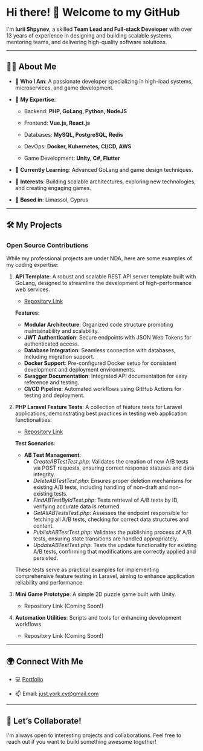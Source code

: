 # Hi there! 👋 Welcome to my GitHub

I'm **Iurii Shpynev**, a skilled **Team Lead and Full-stack Developer** with over 13 years of experience in designing and building scalable systems, mentoring teams, and delivering high-quality software solutions.

---

## 👨‍💻 About Me

- 🌟 **Who I Am**: A passionate developer specializing in high-load systems, microservices, and game development.
    
- 💼 **My Expertise**:
    
    - Backend: **PHP, GoLang, Python, NodeJS**
        
    - Frontend: **Vue.js, React.js**
        
    - Databases: **MySQL, PostgreSQL, Redis**
        
    - DevOps: **Docker, Kubernetes, CI/CD, AWS**
        
    - Game Development: **Unity, C#, Flutter**
        
- 🌱 **Currently Learning**: Advanced GoLang and game design techniques.
    
- 🎯 **Interests**: Building scalable architectures, exploring new technologies, and creating engaging games.
    
- 📍 **Based in**: Limassol, Cyprus
    

---

## 🛠️ My Projects

### Open Source Contributions

While my professional projects are under NDA, here are some examples of my coding expertise:

1. **API Template**: A robust and scalable REST API server template built with GoLang, designed to streamline the development of high-performance web services.

   - [Repository Link](https://github.com/justyork/template-api)

   **Features**:
   - **Modular Architecture**: Organized code structure promoting maintainability and scalability.
   - **JWT Authentication**: Secure endpoints with JSON Web Tokens for authenticated access.
   - **Database Integration**: Seamless connection with databases, including migration support.
   - **Docker Support**: Pre-configured Docker setup for consistent development and deployment environments.
   - **Swagger Documentation**: Integrated API documentation for easy reference and testing.
   - **CI/CD Pipeline**: Automated workflows using GitHub Actions for testing and deployment.

2. **PHP Laravel Feature Tests**: A collection of feature tests for Laravel applications, demonstrating best practices in testing web application functionalities.

   - [Repository Link](https://github.com/justyork/php-tests-example)

   **Test Scenarios**:
   - **AB Test Management**:
     - *CreateABTestTest.php*: Validates the creation of new A/B tests via POST requests, ensuring correct response statuses and data integrity.
     - *DeleteABTestTest.php*: Ensures proper deletion mechanisms for existing A/B tests, including handling of non-draft and non-existing tests.
     - *FindABTestByIdTest.php*: Tests retrieval of A/B tests by ID, verifying accurate data is returned.
     - *GetAllABTestsTest.php*: Assesses the endpoint responsible for fetching all A/B tests, checking for correct data structures and content.
     - *PublishABTestTest.php*: Validates the publishing process of A/B tests, ensuring state transitions are handled appropriately.
     - *UpdateABTestTest.php*: Tests the update functionality for existing A/B tests, confirming that modifications are correctly applied and persisted.

   These tests serve as practical examples for implementing comprehensive feature testing in Laravel, aiming to enhance application reliability and performance.
 
        
2. **Mini Game Prototype**: A simple 2D puzzle game built with Unity.
    
    - Repository Link (Coming Soon!)
        
3. **Automation Utilities**: Scripts and tools for enhancing development workflows.
    
    - Repository Link (Coming Soon!)
        

---

## 🌍 Connect With Me

- 💻 [Portfolio](https://github.com/JustYork)

- 📫 Email: just.york.cy@gmail.com
    
---

## 🤝 Let’s Collaborate!

I'm always open to interesting projects and collaborations. Feel free to reach out if you want to build something awesome together!
